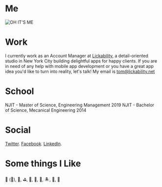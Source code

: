 # Me
![OH IT'S ME](https://github.com/DeVo225/thomasdevuono/blob/master/images/Image%20from%20iOS.jpg)

# Work

I currently work as an Account Manager at [Lickability](https://lickability.com), a detail-oriented studio in New York City building delightful apps for happy clients. If you are in need of any help with mobile app development or you have a great app idea you'd like to turn into reality, let's talk! My email is <tom@lickability.net>

# School

NJIT - Master of Science, Engineering Management 2019
NJIT - Bachelor of Science, Mecanical Engineering 2014

# Social

[Twitter](https://twitter.com/ThomasDeVuono). 
[Facebook](https://www.facebook.com/thomasdevuono). 
[LinkedIn](https://www.linkedin.com/in/thomas-devuono-7139417a/). 

# Some things I Like

🏈 (🦅),  🎤,  ⛳️,  🥘,  👾,  🍻,  🏝,  🐶,  🐴
